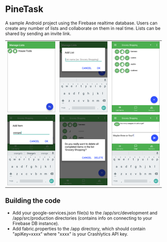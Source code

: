 # PineTask

A sample Android project using the Firebase realtime database.  Users can create any number of lists and collaborate on them in real time.  Lists can be shared by sending an invite link.  

<table>
<tr>
<td><img src="art/tutorial/adding_lists/image06.png" width="300"/></td>
<td><img src="art/tutorial/adding_lists/image07.png" width="300"/></td>
<td><img src="art/tutorial/adding_deleting_items/image01.png" width="300"/></td>
</tr>
<tr>
<td><img src="art/tutorial/adding_deleting_items/image04.png" width="300"/></td>
<td><img src="art/tutorial/purge_completed_items/image05.png" width="300"/></td>
<td><img src="art/tutorial/chat/image03.png" width="300"/></td>
</tr>
</table>


## Building the code

- Add your google-services.json file(s) to the /app/src/development and /app/src/production directories (contains info on connecting to your Firebase DB instance).
- Add fabric.properties to the /app directory, which should contain "apiKey=xxxx" where "xxxx" is your Crashlytics API key.
